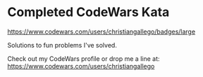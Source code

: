# Completed CodeWars Kata
 
https://www.codewars.com/users/christiangallego/badges/large

Solutions to fun problems I've solved.

Check out my CodeWars profile or drop me a line at: https://www.codewars.com/users/christiangallego
